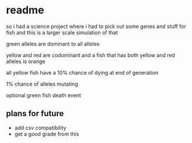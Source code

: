 # readme

so i had a science project where i had to pick out some genes and stuff for fish and this is a larger scale simulation of that

green alleles are dominant to all alleles

yellow and red are codominant and a fish that has both yellow and red alleles is orange

all yellow fish have a 10% chance of dying at end of generation

1% chance of alleles mutating

optional green fish death event

## plans for future

- add csv compatibility
- get a good grade from this
